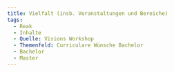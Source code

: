 ```yaml
---
title: Vielfalt (insb. Veranstaltungen und Bereiche)
tags:
  - Reak
  - Inhalte
  - Quelle: Visions Workshop
  - Themenfeld: Curriculare Wünsche Bachelor
  - Bachelor
  - Master
---
```

